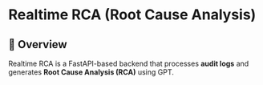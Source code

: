 # Realtime RCA (Root Cause Analysis)

## 📌 Overview
Realtime RCA is a FastAPI-based backend that processes **audit logs** and generates **Root Cause Analysis (RCA)** using GPT. 